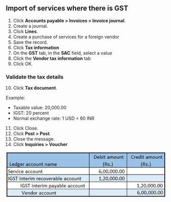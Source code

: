 
## Import of services where there is GST

1. Click **Accounts payable > Invoices > Invoice journal**.
2. Create a journal.
3. Click **Lines**.
4. Create a purchase of services for a foreign vendor
5. Save the record.
6. Click **Tax information**
7. On the **GST** tab, in the **SAC** field, select a value
8. Click the **Vendor tax information** tab
9. Click OK.

### Validate the tax details

10. Click **Tax document**.

Example:

- Taxable value: 20,000.00
- IGST: 20 percent
- Normal exchange rate: 1 USD = 60 INR

11. Click Close.
12. Click **Post > Post**.
13. Close the message.
14. Click **Inquiries > Voucher**

![](media/GST-Whitepaper/Annotation-2019-05-21-104142.png)
